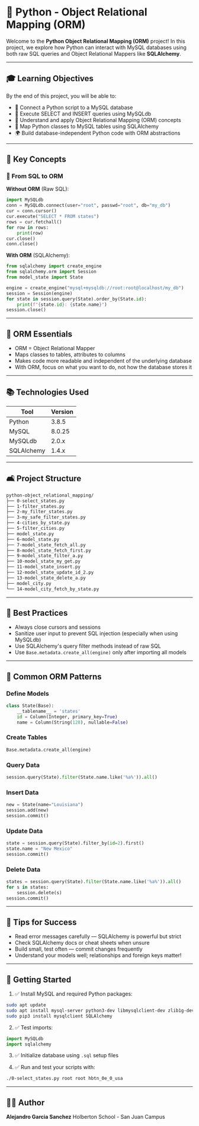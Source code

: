 # 🤖 Python - Object Relational Mapping (ORM)

Welcome to the **Python Object Relational Mapping (ORM)** project! In this project, we explore how Python can interact with MySQL databases using both raw SQL queries and Object Relational Mappers like **SQLAlchemy**.

---

## 🎓 Learning Objectives

By the end of this project, you will be able to:

* 📁 Connect a Python script to a MySQL database
* 🔢 Execute SELECT and INSERT queries using MySQLdb
* 🧰 Understand and apply Object Relational Mapping (ORM) concepts
* 🔹 Map Python classes to MySQL tables using SQLAlchemy
* 🌍 Build database-independent Python code with ORM abstractions

---

## 🔗 Key Concepts

### 🔄 From SQL to ORM

**Without ORM** (Raw SQL):

```python
import MySQLdb
conn = MySQLdb.connect(user="root", passwd="root", db="my_db")
cur = conn.cursor()
cur.execute("SELECT * FROM states")
rows = cur.fetchall()
for row in rows:
    print(row)
cur.close()
conn.close()
```

**With ORM** (SQLAlchemy):

```python
from sqlalchemy import create_engine
from sqlalchemy.orm import Session
from model_state import State

engine = create_engine("mysql+mysqldb://root:root@localhost/my_db")
session = Session(engine)
for state in session.query(State).order_by(State.id):
    print(f"{state.id}: {state.name}")
session.close()
```

---

## 🧰 ORM Essentials

* ORM = Object Relational Mapper
* Maps classes to tables, attributes to columns
* Makes code more readable and independent of the underlying database
* With ORM, focus on what you want to do, not how the database stores it

---

## 📚 Technologies Used

| Tool       | Version |
| ---------- | ------- |
| Python     | 3.8.5   |
| MySQL      | 8.0.25  |
| MySQLdb    | 2.0.x   |
| SQLAlchemy | 1.4.x   |

---

## 🛋️ Project Structure

```bash
python-object_relational_mapping/
├── 0-select_states.py
├── 1-filter_states.py
├── 2-my_filter_states.py
├── 3-my_safe_filter_states.py
├── 4-cities_by_state.py
├── 5-filter_cities.py
├── model_state.py
├── 6-model_state.py
├── 7-model_state_fetch_all.py
├── 8-model_state_fetch_first.py
├── 9-model_state_filter_a.py
├── 10-model_state_my_get.py
├── 11-model_state_insert.py
├── 12-model_state_update_id_2.py
├── 13-model_state_delete_a.py
├── model_city.py
└── 14-model_city_fetch_by_state.py
```

---

## 🤝 Best Practices

* Always close cursors and sessions
* Sanitize user input to prevent SQL injection (especially when using MySQLdb)
* Use SQLAlchemy's query filter methods instead of raw SQL
* Use `Base.metadata.create_all(engine)` only after importing all models

---

## 🧰 Common ORM Patterns

### Define Models

```python
class State(Base):
    __tablename__ = 'states'
    id = Column(Integer, primary_key=True)
    name = Column(String(128), nullable=False)
```

### Create Tables

```python
Base.metadata.create_all(engine)
```

### Query Data

```python
session.query(State).filter(State.name.like('%a%')).all()
```

### Insert Data

```python
new = State(name="Louisiana")
session.add(new)
session.commit()
```

### Update Data

```python
state = session.query(State).filter_by(id=2).first()
state.name = "New Mexico"
session.commit()
```

### Delete Data

```python
states = session.query(State).filter(State.name.like('%a%')).all()
for s in states:
    session.delete(s)
session.commit()
```

---

## 🫠 Tips for Success

* Read error messages carefully — SQLAlchemy is powerful but strict
* Check SQLAlchemy docs or cheat sheets when unsure
* Build small, test often — commit changes frequently
* Understand your models well; relationships and foreign keys matter!

---

## 🚀 Getting Started

1. ✅ Install MySQL and required Python packages:

```bash
sudo apt update
sudo apt install mysql-server python3-dev libmysqlclient-dev zlib1g-dev
sudo pip3 install mysqlclient SQLAlchemy
```

2. ✅ Test imports:

```python
import MySQLdb
import sqlalchemy
```

3. ✅ Initialize database using `.sql` setup files

4. ✅ Run and test your scripts with:

```bash
./0-select_states.py root root hbtn_0e_0_usa
```

---

## 👨‍💻 Author

**Alejandro Garcia Sanchez**
Holberton School - San Juan Campus

